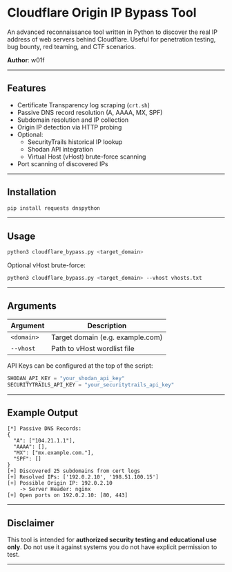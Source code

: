 # Cloudflare Origin IP Bypass Tool

An advanced reconnaissance tool written in Python to discover the real IP address of web servers behind Cloudflare. Useful for penetration testing, bug bounty, red teaming, and CTF scenarios.

**Author**: w01f

---

## Features

- Certificate Transparency log scraping (`crt.sh`)
- Passive DNS record resolution (A, AAAA, MX, SPF)
- Subdomain resolution and IP collection
- Origin IP detection via HTTP probing
- Optional:
  - SecurityTrails historical IP lookup
  - Shodan API integration
  - Virtual Host (vHost) brute-force scanning
- Port scanning of discovered IPs

---

## Installation

```bash
pip install requests dnspython
````

---

## Usage

```bash
python3 cloudflare_bypass.py <target_domain>
```

Optional vHost brute-force:

```bash
python3 cloudflare_bypass.py <target_domain> --vhost vhosts.txt
```

---

## Arguments

| Argument   | Description                      |
| ---------- | -------------------------------- |
| `<domain>` | Target domain (e.g. example.com) |
| `--vhost`  | Path to vHost wordlist file      |

API Keys can be configured at the top of the script:

```python
SHODAN_API_KEY = "your_shodan_api_key"
SECURITYTRAILS_API_KEY = "your_securitytrails_api_key"
```

---

## Example Output

```text
[*] Passive DNS Records:
{
  "A": ["104.21.1.1"],
  "AAAA": [],
  "MX": ["mx.example.com."],
  "SPF": []
}
[+] Discovered 25 subdomains from cert logs
[+] Resolved IPs: ['192.0.2.10', '198.51.100.15']
[+] Possible Origin IP: 192.0.2.10
    -> Server Header: nginx
[+] Open ports on 192.0.2.10: [80, 443]
```

---

## Disclaimer

This tool is intended for **authorized security testing and educational use only**. Do not use it against systems you do not have explicit permission to test.

---

